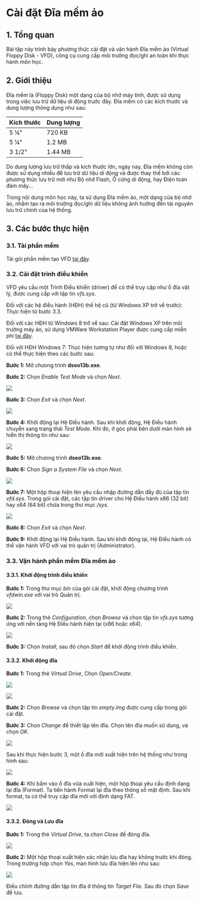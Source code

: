 # Cài đặt Đĩa mềm ảo

## 1. Tổng quan

Bài tập này trình bày phương thức cài đặt và vận hành Đĩa mềm ảo (Virtual Floppy Disk - VFD), công cụ cung cấp môi trường đọc/ghi an toàn khi thực hành môn học.

## 2. Giới thiệu

Đĩa mềm là (Floppy Disk) một dạng của bộ nhớ máy tính, được sử dụng trong việc lưu trữ dữ liệu di động trước đây. Đĩa mềm có các kích thước và dung lượng thông dụng như sau:

Kích thước | Dung lượng
-----------|-----------
5 1⁄4" | 720 KB
5 1⁄4" | 1.2 MB
3 1/2" | 1.44 MB

Do dung lượng lưu trữ thấp và kích thước lớn, ngày nay, Đĩa mềm không còn được sử dụng nhiều để lưu trữ dữ liệu di động và được thay thế bởi các phương thức lưu trữ mới như Bộ nhớ Flash, Ổ cứng di động, hay Điện toán đám mây...

Trong nội dung môn học này, ta sử dụng Đĩa mềm ảo, một dạng của bộ nhớ ảo, nhằm tạo ra môi trường đọc/ghi dữ liệu không ảnh hưởng đến tài nguyên lưu trữ chính của hệ thống.

## 3. Các bước thực hiện

### 3.1. Tải phần mềm

Tải gói phần mềm tạo VFD [tại đây](https://goo.gl/HgyVvv).

### 3.2. Cài đặt trình điều khiển

VFD yêu cầu một Trình Điều khiển (driver) để có thể truy cập như ổ đĩa vật lý, được cung cấp với tập tin *vfs.sys*. 

Đối với các hệ điều hành (HĐH) thế hệ cũ (từ Windows XP trở về trước): Thực hiện từ bước 3.3.

Đối với các HĐH từ Windows 8 trở về sau: Cài đặt Windows XP trên môi trường máy ảo, sử dụng VMWare Workstation Player được cung cấp miễn phí [tại đây](https://www.vmware.com/asean/products/workstation-player/workstation-player-evaluation.html).

Đối với HĐH Windows 7: Thực hiện tương tự như đối với Windows 8, hoặc có thể thực hiện theo các bước sau:

**Bước 1:** Mở chưong trình **dseo13b.exe**.

**Bước 2:** Chọn *Enable Test Mode* và chọn *Next*.

![](imgs/ex-1/img1.jpg)

**Bước 3:** Chọn *Exit* và chọn *Next*.

![](imgs/ex-1/img2.jpg)

**Bước 4:** Khởi động lại Hệ Điều hành. Sau khi khởi động, Hệ Điều hành chuyển sang trạng thái *Test Mode*. Khi đó, ở góc phải bên dưới màn hình sẽ hiển thị thông tin như sau:

![](imgs/ex-1/img3.jpg)

**Bước 5:** Mở chưong trình **dseo13b.exe**.

**Bước 6:** Chọn *Sign a System File* và chọn *Next*.

![](imgs/ex-1/img4.jpg)

**Bước 7:** Một hộp thoại hiện lên yêu cầu nhập đường dẫn đầy đủ của tập tin *vfd.sys*. Trong gói cài đặt, các tập tin driver cho Hệ Điều hành x86 (32 bit) hay x64 (64 bit) chứa trong thư mục */sys*.

![](imgs/ex-1/img5.jpg)

**Bước 8:** Chọn *Exit* và chọn *Next*.

**Bước 9:** Khởi động lại Hệ Điều hành. Sau khi khởi động lại, Hệ Điều hành có thể vận hành VFD với vai trò quản trị (Administrator).

### 3.3. Vận hành phần mềm Đĩa mềm ảo

#### 3.3.1. Khởi động trình điều khiển

**Bước 1:** Trong thư mục *bin* của gói cài đặt, khởi động chương trình *vfdwin.exe* với vai trò Quản trị.

![](imgs/ex-1/img6.jpg)

**Bước 2:** Trong thẻ *Configuration*, chọn *Browse* và chọn tập tin *vfs.sys* tương ứng với nền tảng Hệ Điều hành hiện tại (x86 hoặc x64).

![](imgs/ex-1/img7.jpg)

**Bước 3:** Chọn *Install*, sau đó chọn *Start* để khởi động trình điều khiển.

#### 3.3.2. Khởi động đĩa

**Bước 1:** Trong thẻ *Virtual Drive*, Chọn *Open/Create*.

![](imgs/ex-1/img8.jpg)

![](imgs/ex-1/img9.jpg)

**Bước 2:** Chọn *Browse* và chọn tập tin *empty.img* được cung cấp trong gói cài đặt.

**Bước 3:** Chọn *Change* để thiết lập tên đĩa. Chọn tên đĩa muốn sử dụng, và chọn *OK*.

![](imgs/ex-1/img10.jpg)

Sau khi thực hiện bước 3, một ổ đĩa mới xuất hiện trên hệ thống như trong hình sau:

![](imgs/ex-1/img11.jpg)

**Bước 4:** Khi bấm vào ổ đĩa vừa xuất hiện, một hộp thoại yêu cầu định dạng lại đĩa (Format). Ta tiến hành Format lại đĩa theo thông số mặt định. Sau khi format, ta có thể truy cập đĩa mới với định dạng FAT.

![](imgs/ex-1/img12.jpg)

#### 3.3.2. Đóng và Lưu đĩa

**Bước 1:** Trong thẻ *Virtual Drive*, ta chọn *Close* để đóng đĩa.

![](imgs/ex-1/img13.jpg)

**Bước 2:** Một hộp thoại xuất hiện xác nhận lưu đĩa hay không trước khi đóng. Trong trường hợp chọn *Yes*, màn hình lưu đĩa hiện lên như sau:

![](imgs/ex-1/img14.jpg)

Điều chỉnh đường dẫn tập tin đĩa ở thông tin *Target File*. Sau đó chọn *Save* để lưu.
